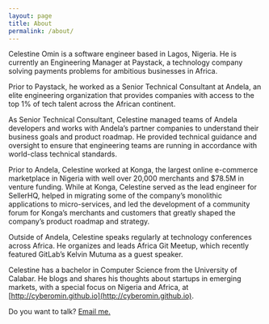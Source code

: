 ```yaml
---
layout: page
title: About 
permalink: /about/
---
```


Celestine Omin is a software engineer based in Lagos, Nigeria. He is currently an Engineering Manager at Paystack, a technology company solving payments problems for ambitious businesses in Africa.

Prior to Paystack, he worked as a Senior Technical Consultant at Andela, an elite engineering organization that provides companies with access to the top 1% of tech talent across the African continent.

As Senior Technical Consultant, Celestine managed teams of Andela developers and works with Andela’s partner companies to understand their business goals and product roadmap. He provided technical guidance and oversight to ensure that engineering teams are running in accordance with world-class technical standards.

Prior to Andela, Celestine worked at Konga, the largest online e-commerce marketplace in Nigeria with well over 20,000 merchants and $78.5M in venture funding. While at Konga, Celestine served as the lead engineer for SellerHQ, helped in migrating some of the company’s monolithic applications to micro-services, and led the development of a community forum for Konga’s merchants and customers that greatly shaped the company’s product roadmap and strategy.

Outside of Andela, Celestine speaks regularly at technology conferences across Africa. He organizes and leads Africa Git Meetup, which recently featured GitLab’s Kelvin Mutuma as a guest speaker.

Celestine has a bachelor in Computer Science from the University of Calabar. He blogs and shares his thoughts about startups in emerging markets, with a special focus on Nigeria and Africa, at [http://cyberomin.github.io](http://cyberomin.github.io).

Do you want to talk? [Email me.](mailto:celestineomin@gmail.com)